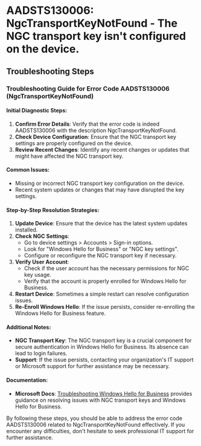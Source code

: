# AADSTS130006: NgcTransportKeyNotFound - The NGC transport key isn't configured on the device.


## Troubleshooting Steps
### Troubleshooting Guide for Error Code AADSTS130006 (NgcTransportKeyNotFound)

#### Initial Diagnostic Steps:
1. **Confirm Error Details**: Verify that the error code is indeed AADSTS130006 with the description NgcTransportKeyNotFound.
2. **Check Device Configuration**: Ensure that the NGC transport key settings are properly configured on the device.
3. **Review Recent Changes**: Identify any recent changes or updates that might have affected the NGC transport key.

#### Common Issues:
- Missing or incorrect NGC transport key configuration on the device.
- Recent system updates or changes that may have disrupted the key settings.

#### Step-by-Step Resolution Strategies:
1. **Update Device**: Ensure that the device has the latest system updates installed.
2. **Check NGC Settings**:
   - Go to device settings > Accounts > Sign-in options.
   - Look for "Windows Hello for Business" or "NGC key settings".
   - Configure or reconfigure the NGC transport key if necessary.
3. **Verify User Account**:
   - Check if the user account has the necessary permissions for NGC key usage.
   - Verify that the account is properly enrolled for Windows Hello for Business.
4. **Restart Device**: Sometimes a simple restart can resolve configuration issues.
5. **Re-Enroll Windows Hello**: If the issue persists, consider re-enrolling the Windows Hello for Business feature.

#### Additional Notes:
- **NGC Transport Key**: The NGC transport key is a crucial component for secure authentication in Windows Hello for Business. Its absence can lead to login failures.
- **Support**: If the issue persists, contacting your organization's IT support or Microsoft support for further assistance may be necessary.

#### Documentation:
- **Microsoft Docs**: [Troubleshooting Windows Hello for Business](https://docs.microsoft.com/en-us/windows/security/identity-protection/hello-for-business/hello-troubleshoot) provides guidance on resolving issues with NGC transport keys and Windows Hello for Business.

By following these steps, you should be able to address the error code AADSTS130006 related to NgcTransportKeyNotFound effectively. If you encounter any difficulties, don't hesitate to seek professional IT support for further assistance.